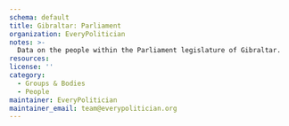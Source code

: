 ```yaml
---
schema: default
title: Gibraltar: Parliament
organization: EveryPolitician
notes: >-
  Data on the people within the Parliament legislature of Gibraltar.
resources:
license: ''
category:
  - Groups & Bodies
  - People
maintainer: EveryPolitician
maintainer_email: team@everypolitician.org
---
```

